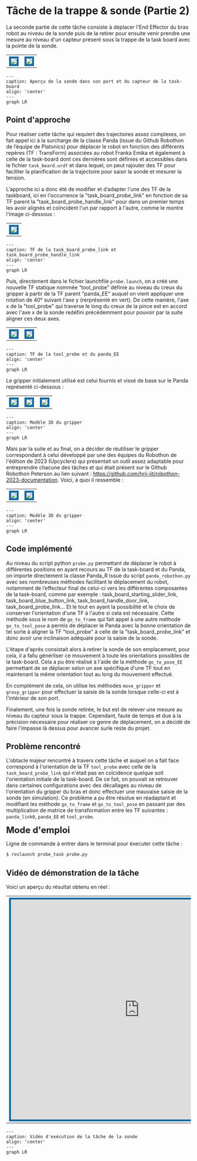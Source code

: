# Tâche de la trappe & sonde (Partie 2)

La seconde partie de cette tâche consiste à déplacer l'End Effector du bras robot au niveau de la sonde puis de la retirer pour ensuite venir prendre une mesure au niveau d'un capteur présent sous la trappe de la task board avec la pointe de la sonde.

<style>
    .image
    {
        border: 5px solid #116aa4;
        border-raduis: 10px;
    }
</style>

<table align="center">
    <tr>
        <th>
        <div class="image">
            <img src="./img/sonde.png"/>
        </div>
        </th>
        <th>
        <div class="image">
            <img src="./img/capteur.png"/>
        </div>
        </th>
    </tr>
</table>

```{mermaid}
---
caption: Aperçu de la sonde dans son port et du capteur de la task-board
align: 'center'
---
graph LR

```

## Point d'approche

Pour réaliser cette tâche qui requiert des trajectoires assez complexes, on fait appel ici à la surcharge de la classe Panda (issue du Github Robothon de l’équipe de Platonics) pour déplacer le robot en fonction des différents repères (TF : TransForm) associées au robot Franka Emika et également à celle de la task-board dont ces dernières sont définies et accessibles dans le fichier `task_board.urdf` et dans lequel, on peut rajouter des TF pour faciliter la planification de la trajectoire pour saisir la sonde et mesurer la tension. 

L’approche ici a donc été de modifier et d’adapter l'une des TF de la taskboard, ici en l'occurrence la "task_board_probe_link" en fonction de sa TF parent la "task_board_probe_handle_link" pour dans un premier temps les avoir alignés et coïncident l'un par rapport à l'autre, comme le montre l'image ci-dessous : 


<table align="center">
    <tr>
        <th>
        <div class="image">
            <img src="./img/probe_link.png"/>
        </div>
        </th>
    </tr>
</table>

```{mermaid}
---
caption: TF de la task_board_probe_link et task_board_probe_handle_link
align: 'center'
---
graph LR

```

<!-- <center>
    <br/>
    <img src = "./img/tool_probe.png"/>
    <br/><br/>
    <img src = "./img/panda_EE.png"/>
    <br/>
    <em>Figure - TF de la tool_probe et du panda_EE</em>
    <br/><br/>
</center> -->

Puis, directement dans le fichier launchfile `probe.launch`, on a créé une nouvelle TF statique nommée “tool_probe” définie au niveau du creux du gripper à partir de la TF parent "panda_EE" auquel on vient appliquer une rotation de 40° suivant l'axe y (rerprésenté en vert). De cette manière, l'axe x de la  "tool_probe" qui traverse le long du creux de la pince est en accord avec l'axe x de la sonde redéfini précédemment pour pouvoir par la suite aligner ces deux axes.

<table align="center">
    <tr>
        <th>
        <div class="image">
            <img src="./img/tool_probe.png"/>
        </div>
        </th>
        <th>
        <div class="image">
            <img src="./img/panda_EE.png"/>
        </div>
        </th>
    </tr>
</table>
<!-- <table align="center">
    <tr>
        <th>
        <div class="image">
            <img src="./img/panda_EE.png"/>
        </div>
        </th>
    </tr>
</table> -->

```{mermaid}
---
caption: TF de la tool_probe et du panda_EE
align: 'center'
---
graph LR

```

Le gripper initialement utilisé est celui fournis et vissé de base sur le Panda représenté ci-dessous : 

<table align="center">
    <tr>
        <th>
        <div class="image">
            <img src="./img/gripper1.jpg"/>
        </div>
        </th>
        <th>
        <div class="image">
            <img src="./img/gripper2.jpg"/>
        </div>
        </th>
        <th>
        <div class="image">
            <img src="./img/gripper3.jpg"/>
        </div>
        </th>
    </tr>
</table>

```{mermaid}
---
caption: Modèle 3D du gripper
align: 'center'
---
graph LR

```


Mais par la suite et au final, on a décider de réutiliser le gripper correspondant à celui développé par une des équipes du Robothon de l'édition de 2023 (Upcyclers) qui présentait un outil assez adaptable pour entreprendre chacune des tâches et qui était présent sur le Github Robothon Peterson au lien suivant : https://github.com/hrii-iit/robothon-2023-documentation. Voici, à quoi il ressemble : 

<table align="center">
    <tr>
        <th>
        <div class="image">
            <img src="./img/gripper_face.png"/>
        </div>
        </th>
        <th>
        <div class="image">
            <img src="./img/gripper_profil.png"/>
        </div>
        </th>
    </tr>
</table>

```{mermaid}
---
caption: Modèle 3D du gripper
align: 'center'
---
graph LR

```

## Code implémenté
    
Au niveau du script python `probe.py` permettant de déplacer le robot à différentes positions en ayant recours au TF de la task-board et du Panda, on importe directement la classe Panda_R issue du script `panda_robothon.py` avec ses nombreuses méthodes facilitant le déplacement du robot, notamment de l’effecteur final de celui-ci vers les différentes composantes de la task-board, comme par exemple : task_board_starting_slider_link, task_board_blue_button_link, task_board_handle_door_link, task_board_probe_link... Et le tout en ayant la possibilité et le choix de conserver l'orientation d'une TF à l'autre si cela est nécessaire. Cette méthode sous le nom de `go_to_frame` qui fait appel à une autre méthode `go_to_tool_pose` a permis de déplacer le Panda avec la bonne orientation de tel sorte à aligner la TF "tool_probe" à celle de la "task_board_probe_link" et donc avoir une inclinaison adéquate pour la saisie de la sonde. 
 
L'étape d'après consistait alors à retirer la sonde de son emplacement, pour cela, il a fallu générliser ce mouvement à toute les orientations possibles de la task-board. Cela a pu être réalisé à l'aide de la méthode `go_to_pose_EE` permettant de se déplacer selon un axe spécifique d'une TF tout en maintenant la même orientation tout au long du mouvement effectué.

En complément de cela, on utilise les méthodes `move_gripper` et `grasp_gripper` pour effectuer la saisie de la sonde lorsque celle-ci est à l'intérieur de son port.

Finalement, une fois la sonde retirée, le but est de relever une mesure au niveau du capteur sous la trappe. Cependant, faute de temps et due à la précision nécessaire pour réaliser ce genre de déplacement, on a décidé de faire l'impasse là dessus pour avancer surle reste du projet.


## Problème rencontré

L'obtacle majeur rencontré à travers cette tâche et auquel on a fait face correspond à l'orientation de la TF `tool_probe` avec celle de la `task_board_probe_link` qui n'était pas en coïcidence quelque soit l'orientation initiale de la task-board. De ce fait, on pouvait se retrouver dans certaines configurations avec des décallages au niveau de l'orientation du gripper du bras et donc effectuer une mauvaise saisie de la sonde (en simulation). Ce problème a pu être résolue en réadaptant et modifiant les méthode `go_to_frame` et `go_to_tool_pose` en passant par des multiplication de matrice de transformation entre les TF suivantes : `panda_link0`, `panda_EE` et `tool_probe`. 


<span style="font-size: 24px;">__Mode d'emploi__</span>

Ligne de commande à entrer dans le terminal pour éxecuter cette tâche : 
```bash
$ roslaunch probe_task probe.py                                                                                                                                                                                                                                             
```

## Vidéo de démonstration de la tâche

Voici un aperçu du résultat obtenu en réel :

<table align="center">
    <tr>
        <th>
            <div class="image">
            <iframe width="700" height="600" src="https://drive.google.com/file/d/1ZZftgEOyXiCT2gR7f_puXjMUQLcJ7obN/preview" frameborder="0" allow="autoplay; encrypted-media" allowfullscreen></iframe>
            </div>
        </th>
    </tr>
</table>

```{mermaid}
---
caption: Vidéo d'exécution de la tâche de la sonde
align: 'center'
---
graph LR

```